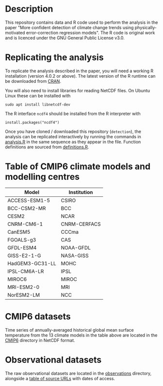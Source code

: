 # Description
This repository contains data and R code used to perform the analysis in the paper "More confident detection of climate change trends using physically-motivated error-correction regression models". The R code is original work and is licenced under the GNU General Public License v3.0.

# Replicating the analysis
To replicate the analysis described in the paper, you will need a working R installation (version 4.0.2 or above). The latest version of the R runtime can be downloaded from [CRAN](https://cran.r-project.org/).

You will also need to install libraries for reading NetCDF files. On Ubuntu Linux these can be installed with
```
sudo apt install libnetcdf-dev
```
The R interface ```ncdf4``` should be installed from the R interpreter with
```
install.packages("ncdf4")
```

Once you have cloned / downloaded this repository (```detection```), the analysis can be replicated interactively by running the commands in [analysis.R](https://github.com/donaldcummins/detection/blob/main/R/analysis.R) in the same sequence as they appear in the file. Function definitions are sourced from [definitions.R](https://github.com/donaldcummins/detection/blob/main/R/definitions.R).

# Table of CMIP6 climate models and modelling centres
| Model           | Institution  |
|-----------------|--------------|
| ACCESS-ESM1-5   | CSIRO        |
| BCC-CSM2-MR     | BCC          |
| CESM2           | NCAR         |
| CNRM-CM6-1      | CNRM-CERFACS |
| CanESM5         | CCCma        |
| FGOALS-g3       | CAS          |
| GFDL-ESM4       | NOAA-GFDL    |
| GISS-E2-1-G     | NASA-GISS    |
| HadGEM3-GC31-LL | MOHC         |
| IPSL-CM6A-LR    | IPSL         |
| MIROC6          | MIROC        |
| MRI-ESM2-0      | MRI          |
| NorESM2-LM      | NCC          |

# CMIP6 datasets
Time series of annually-averaged historical global mean surface temperature from the 13 climate models in the table above are located in the [CMIP6](https://github.com/donaldcummins/detection/tree/main/CMIP6/historical/processed/tas) directory in NetCDF format.

# Observational datasets
The raw observational datasets are located in the [observations](https://github.com/donaldcummins/detection/tree/main/observations) directory, alongside a [table of source URLs](https://github.com/donaldcummins/detection/blob/main/observations/SOURCES.md) with dates of access.

